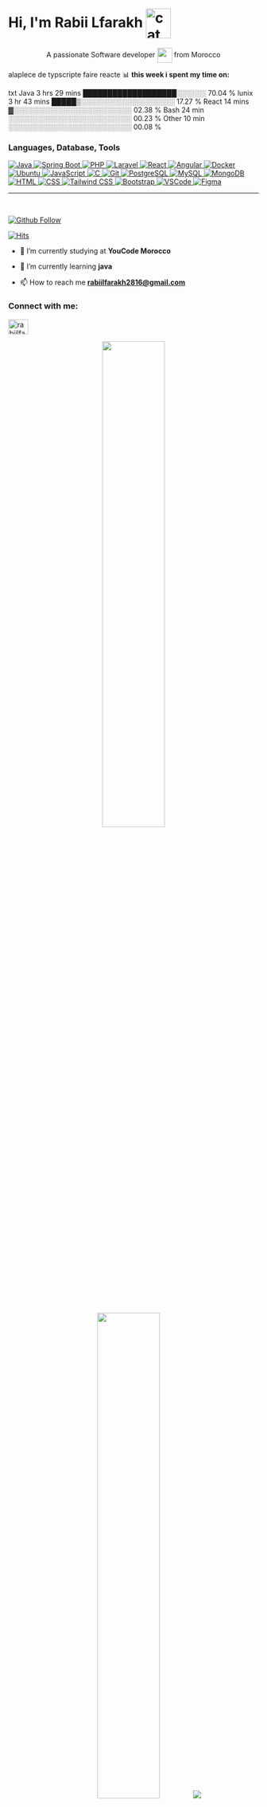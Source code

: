 <h1 align="left">Hi, I'm Rabii Lfarakh
<img src="https://emojis.slackmojis.com/emojis/images/1643509834/36299/black-cat.gif?1643509834" width="50" height="60" align="center"  alt="cat"/>
</h1>
<p align="center">A passionate Software developer <img src="https://media.giphy.com/media/WUlplcMpOCEmTGBtBW/giphy.gif" width="30px" style="vertical-align: middle;">  from Morocco</p>





alaplece de typscripte faire reacte 
📊 **this week i spent my time on:**
<!--START_SECTION:waka-->

txt
Java         3 hrs 29 mins   ███████████████████░░░░░░   70.04 %
lunix        3 hr 43 mins    █████▒░░░░░░░░░░░░░░░░░░░   17.27 %
React   14 mins         ▓░░░░░░░░░░░░░░░░░░░░░░░░   02.38 %
Bash         24 min          ░░░░░░░░░░░░░░░░░░░░░░░░░   00.23 %
Other        10 min          ░░░░░░░░░░░░░░░░░░░░░░░░░   00.08 %
<!--END_SECTION:waka-->



<h3 align="left">Languages, Database, Tools</h3>
<p>
  <a href="https://www.java.com">
    <img src="https://skillicons.dev/icons?i=java" alt="Java" />
  </a>
  <a href="https://spring.io/projects/spring-boot">
    <img src="https://skillicons.dev/icons?i=spring" alt="Spring Boot" />
  </a>
  <a href="https://www.php.net">
    <img src="https://skillicons.dev/icons?i=php" alt="PHP" />
  </a>
  <a href="https://laravel.com">
    <img src="https://skillicons.dev/icons?i=laravel" alt="Laravel" />
  </a>
  <a href="https://reactjs.org">
    <img src="https://skillicons.dev/icons?i=react" alt="React" />
  </a>
  <a href="https://angular.io">
    <img src="https://skillicons.dev/icons?i=angular" alt="Angular" />
  </a>
  <a href="https://www.docker.com">
    <img src="https://skillicons.dev/icons?i=docker" alt="Docker" />
  </a>
  <a href="https://ubuntu.com">
    <img src="https://skillicons.dev/icons?i=linux" alt="Ubuntu" />
  </a>
  <a href="https://www.javascript.com">
    <img src="https://skillicons.dev/icons?i=js" alt="JavaScript" />
  </a>
  <a href="https://en.wikipedia.org/wiki/C_(programming_language)">
    <img src="https://skillicons.dev/icons?i=c" alt="C" />
  </a>
  <a href="https://git-scm.com">
    <img src="https://skillicons.dev/icons?i=git" alt="Git" />
  </a>
  <a href="https://www.postgresql.org">
    <img src="https://skillicons.dev/icons?i=postgres" alt="PostgreSQL" />
  </a>
  <a href="https://www.mysql.com">
    <img src="https://skillicons.dev/icons?i=mysql" alt="MySQL" />
  </a>
  <a href="https://www.mongodb.com">
    <img src="https://skillicons.dev/icons?i=mongodb" alt="MongoDB" />
  </a>
  <a href="https://developer.mozilla.org/en-US/docs/Web/HTML">
    <img src="https://skillicons.dev/icons?i=html" alt="HTML" />
  </a>
  <a href="https://developer.mozilla.org/en-US/docs/Web/CSS">
    <img src="https://skillicons.dev/icons?i=css" alt="CSS" />
  </a>
  <a href="https://tailwindcss.com">
    <img src="https://skillicons.dev/icons?i=tailwind" alt="Tailwind CSS" />
  </a>
  <a href="https://getbootstrap.com">
    <img src="https://skillicons.dev/icons?i=bootstrap" alt="Bootstrap" />
  </a>
  <a href="https://code.visualstudio.com">
    <img src="https://skillicons.dev/icons?i=vscode" alt="VSCode" />
  </a>
  <a href="https://www.figma.com">
    <img src="https://skillicons.dev/icons?i=figma" alt="Figma" />
  </a>
</p>

<hr/>

<br/>

[![Github Follow](https://img.shields.io/github/followers/rabiilfarakh?label=Follow%20Me&style=social)](https://github.com/rabiilfarakh)

[![Hits](https://hits.seeyoufarm.com/api/count/incr/badge.svg?url=https%3A%2F%2Fgithub.com%2Frabiilfarakh&count_bg=%2379C83D&title_bg=%23555555&icon=java.svg&icon_color=%23FFFFFF&title=hits&edge_flat=false)](https://hits.seeyoufarm.com)


- 🔭 I’m currently studying at **YouCode Morocco**

- 🌱 I’m currently learning **java**

- 📫 How to reach me **rabiilfarakh2816@gmail.com**

<h3 align="left">Connect with me:</h3>
<p align="left">
  <a href="https://linkedin.com/in/rabii-lfarakh-53466723a/" target="blank">
    <img align="center" src="https://raw.githubusercontent.com/rahuldkjain/github-profile-readme-generator/master/src/images/icons/Social/linked-in-alt.svg" alt="rabiilfarakh" height="30" width="40" />
  </a>
</p>

<p align="center">
  <img height="50%" width="auto" src="https://github-readme-stats.vercel.app/api?username=rabiilfarakh&show_icons=true&count_private=true&theme=darcula&hide_border=true&hide=issues,contribs&bg_color=00000000">
  <img height="50%" width="auto" src="https://github-readme-stats.vercel.app/api/top-langs/?username=rabiilfarakh&layout=compact&hide_border=true&theme=darcula&bg_color=00000000&langs_count=6&hide=python,javascript,html,css,php&exclude_repo=Pacman-AI">
  <img src="https://github-readme-streak-stats.herokuapp.com?user=rabiilfarakh&theme=darcula&hide_border=true&background=FFFFFF00">
  <br>
  <br>
  <a href="https://www.buymeacoffee.com/rabiilfarakh"> <img align="center" src="https://cdn.buymeacoffee.com/buttons/v2/default-orange.png" height="50" width="210" alt="rabiilfarakh" /></a>
</p>


